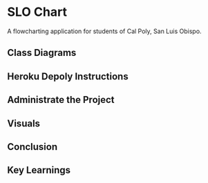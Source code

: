 # SLO Chart

A flowcharting application for students of Cal Poly, San Luis Obispo.

## Class Diagrams  

## Heroku Depoly Instructions

## Administrate the Project

## Visuals

## Conclusion

## Key Learnings
